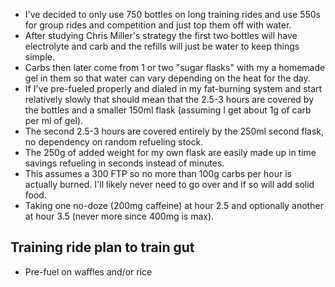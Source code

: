 - I've decided to only use 750 bottles on long training rides and use 550s for group rides and competition and just top them off with water.
- After studying Chris Miller's strategy the first two bottles will have electrolyte and carb and the refills will just be water to keep things simple. 
- Carbs then later come from 1 or two "sugar flasks" with my a homemade gel in them so that water can vary depending on the heat for the day.
- If I've pre-fueled properly and dialed in my fat-burning system and start relatively slowly that should mean that the 2.5-3 hours are covered by the bottles and a smaller 150ml flask (assuming I get about 1g of carb per ml of gel). 
- The second 2.5-3 hours are covered entirely by the 250ml second flask, no dependency on random refueling stock.
- The 250g of added weight for my own flask are easily made up in time savings refueling in seconds instead of minutes. 
- This assumes a 300 FTP so no more than 100g carbs per hour is actually burned. I'll likely never need to go over and if so will add solid food.
- Taking one no-doze (200mg caffeine) at hour 2.5 and optionally another at hour 3.5 (never more since 400mg is max).

## Training ride plan to train gut

- Pre-fuel on waffles and/or rice 